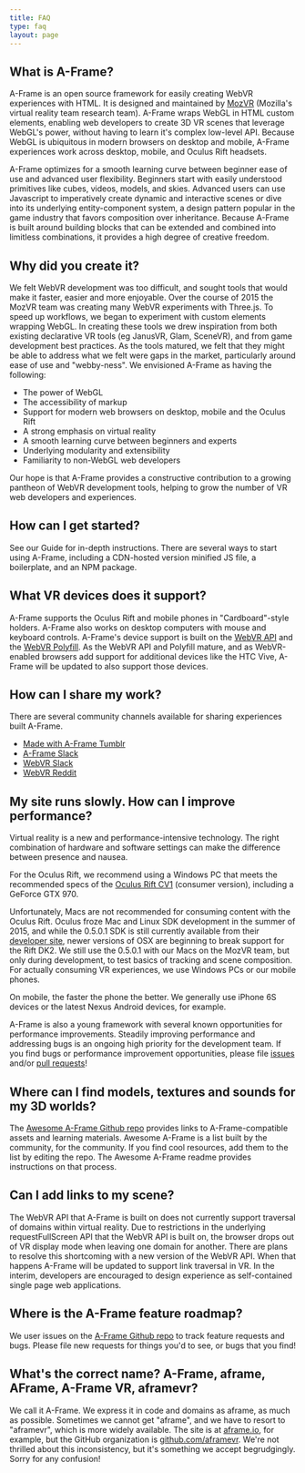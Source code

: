 ```yaml
---
title: FAQ
type: faq
layout: page
---
```


## What is A-Frame?

A-Frame is an open source framework for easily creating WebVR experiences with HTML. It is designed and maintained by [MozVR](http://mozvr.com/) (Mozilla's virtual reality team research team). A-Frame wraps WebGL in HTML custom elements, enabling web developers to create 3D VR scenes that leverage WebGL's power, without having to learn it's complex low-level API. Because WebGL is ubiquitous in modern browsers on desktop and mobile, A-Frame experiences work across desktop, mobile, and Oculus Rift headsets.

A-Frame optimizes for a smooth learning curve between beginner ease of use and advanced user flexibility. Beginners start with easily understood primitives like cubes, videos, models, and skies. Advanced users can use Javascript to imperatively create dynamic and interactive scenes or dive into its underlying entity-component system, a design pattern popular in the game industry that favors composition over inheritance. Because A-Frame is built around building blocks that can be extended and combined into limitless combinations, it provides a high degree of creative freedom. 

## Why did you create it?

We felt WebVR development was too difficult, and sought tools that would make it faster, easier and more enjoyable. Over the course of 2015 the MozVR team was creating many WebVR experiments with Three.js. To speed up workflows, we began to experiment with custom elements wrapping WebGL. In creating these tools we drew inspiration from both existing declarative VR tools (eg JanusVR, Glam, SceneVR), and from game development best practices. As the tools matured, we felt that they might be able to address what we felt were gaps in the market, particularly around ease of use and "webby-ness". We envisioned A-Frame as having the following:

* The power of WebGL
* The accessibility of markup
* Support for modern web browsers on desktop, mobile and the Oculus Rift
* A strong emphasis on virtual reality
* A smooth learning curve between beginners and experts
* Underlying modularity and extensibility
* Familiarity to non-WebGL web developers

Our hope is that A-Frame provides a constructive contribution to a growing pantheon of WebVR development tools, helping to grow the number of VR web developers and experiences.

## How can I get started?

See our Guide for in-depth instructions. There are several ways to start using A-Frame, including a CDN-hosted version minified JS file, a boilerplate, and an NPM package.

## What VR devices does it support?

A-Frame supports the Oculus Rift and mobile phones in "Cardboard"-style holders. A-Frame also works on desktop computers with mouse and keyboard controls. A-Frame's device support is built on the [WebVR API](https://github.com/MozVR/webvr-spec) and the [WebVR Polyfill](https://github.com/borismus/webvr-polyfill). As the WebVR API and Polyfill mature, and as WebVR-enabled browsers add support for additional devices like the HTC Vive, A-Frame will be updated to also support those devices.

## How can I share my work?

There are several community channels available for sharing experiences built A-Frame. 

* [Made with A-Frame Tumblr](http://aframevr.tumblr.com/)
* [A-Frame Slack](http://aframevr.slack.com/)
* [WebVR Slack](https://webvr.slack.com/)
* [WebVR Reddit](https://www.reddit.com/r/webvr)


## My site runs slowly. How can I improve performance?

Virtual reality is a new and performance-intensive technology. The right combination of hardware and software settings can make the difference between presence and nausea.

For the Oculus Rift, we recommend using a Windows PC that meets the  recommended specs of the [Oculus Rift CV1](https://www.oculus.com/en-us/blog/powering-the-rift/) (consumer version), including a GeForce GTX 970. 

Unfortunately, Macs are not recommended for consuming content with the Oculus Rift. Oculus froze Mac and Linux SDK development in the summer of 2015, and while the 0.5.0.1 SDK is still currently available from their [developer site](https://developer.oculus.com/downloads/), newer versions of OSX are beginning to break support for the Rift DK2. We still use the 0.5.0.1 with our Macs on the MozVR team, but only during development, to test basics of tracking and scene composition. For actually consuming VR experiences, we use Windows PCs or our mobile phones.

On mobile, the faster the phone the better. We generally use iPhone 6S devices or the latest Nexus Android devices, for example.

A-Frame is also a young framework with several known opportunities for performance improvements. Steadily improving performance and addressing bugs is an ongoing high priority for the development team. If you find bugs or performance improvement opportunities, please file [issues](https://github.com/aframevr/aframe/issues) and/or [pull requests](https://github.com/aframevr/aframe/pulls)!

## Where can I find models, textures and sounds for my 3D worlds?

The [Awesome A-Frame Github repo](https://github.com/aframevr/awesome-aframe) provides links to A-Frame-compatible assets and learning materials. Awesome A-Frame is a list built by the community, for the community. If you find cool resources, add them to the list by editing the repo. The Awesome A-Frame readme provides instructions on that process.

## Can I add links to my scene?

The WebVR API that A-Frame is built on does not currently support traversal of domains within virtual reality. Due to restrictions in the underlying requestFullScreen API that the WebVR API is built on, the browser drops out of VR display mode when leaving one domain for another. There are plans to resolve this shortcoming with a new version of the WebVR API. When that happens A-Frame will be updated to support link traversal in VR. In the interim, developers are encouraged to design experience as self-contained single page web applications. 

## Where is the A-Frame feature roadmap?

We user issues on the [A-Frame Github repo](https://github.com/aframevr/aframe/issues) to track feature requests and bugs. Please file new requests for things you'd to see, or bugs that you find!

## What's the correct name? A-Frame, aframe, AFrame, A-Frame VR, aframevr?

We call it A-Frame. We express it in code and domains as aframe, as much as possible. Sometimes we cannot get "aframe", and we have to resort to "aframevr", which is more widely available. The site is at [aframe.io](http://aframe.io/), for example, but the GitHub organization is [github.com/aframevr](https://github.com/aframevr). We're not thrilled about this inconsistency, but it's something we accept begrudgingly. Sorry for any confusion!
